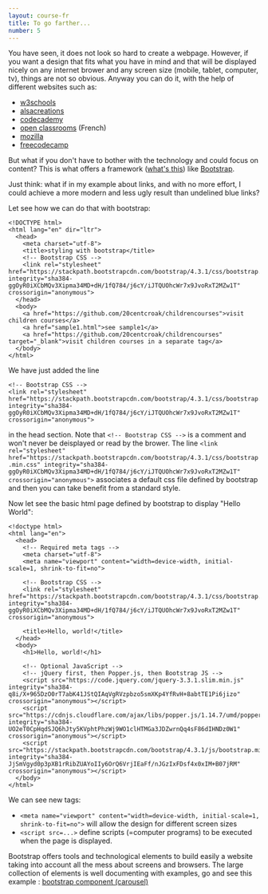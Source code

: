 ```yaml
---
layout: course-fr
title: To go farther...
number: 5
---
```


You have seen, it does not look so hard to create a webpage. However, if you want a design that fits what you have in mind and that will be displayed nicely on any internet brower and any screen size (mobile, tablet, computer, tv), things are not so obvious. Anyway you can do it, with the help of different websites such as:
- [w3schools](https://www.w3schools.com/)
- [alsacreations](https://www.alsacreations.com/)
- [codecademy](https://www.codecademy.com/learn/learn-html)
- [open classrooms](https://openclassrooms.com/fr/courses/1603881-apprenez-a-creer-votre-site-web-avec-html5-et-css3) (French)
- [mozilla](https://developer.mozilla.org/en-US/docs/Web/HTML)
- [freecodecamp](https://www.freecodecamp.org/news/learn-responsive-web-design-in-5-minutes/)

But what if you don't have to bother with the technology and could focus on content? This is what offers a framework ([what's this](https://en.wikipedia.org/wiki/Software_framework)) like [Bootstrap](https://getbootstrap.com/).

Just think: what if in my example about links, and with no more effort, I could achieve a more modern and less ugly result than undelined blue links?

Let see how we can do that with bootstrap:
```
<!DOCTYPE html>
<html lang="en" dir="ltr">
  <head>
    <meta charset="utf-8">
    <title>styling with bootstrap</title>
    <!-- Bootstrap CSS -->
    <link rel="stylesheet" href="https://stackpath.bootstrapcdn.com/bootstrap/4.3.1/css/bootstrap.min.css" integrity="sha384-ggOyR0iXCbMQv3Xipma34MD+dH/1fQ784/j6cY/iJTQUOhcWr7x9JvoRxT2MZw1T" crossorigin="anonymous">
  </head>
  <body>
    <a href="https://github.com/20centcroak/childrencourses">visit children courses</a>
    <a href="sample1.html">see sample1</a>
    <a href="https://github.com/20centcroak/childrencourses" target="_blank">visit children courses in a separate tag</a>
  </body>
</html>
```

We have just added the line
```
<!-- Bootstrap CSS -->
<link rel="stylesheet" href="https://stackpath.bootstrapcdn.com/bootstrap/4.3.1/css/bootstrap.min.css" integrity="sha384-ggOyR0iXCbMQv3Xipma34MD+dH/1fQ784/j6cY/iJTQUOhcWr7x9JvoRxT2MZw1T" crossorigin="anonymous">
```
in the head section. Note that `<!-- Bootstrap CSS -->` is a comment and won't never be deisplayed or read by the brower.
The line `<link rel="stylesheet" href="https://stackpath.bootstrapcdn.com/bootstrap/4.3.1/css/bootstrap.min.css" integrity="sha384-ggOyR0iXCbMQv3Xipma34MD+dH/1fQ784/j6cY/iJTQUOhcWr7x9JvoRxT2MZw1T" crossorigin="anonymous">` associates a default css file defined by bootstrap and then you can take benefit from a standard style.

Now let see the basic html page defined by bootstrap to display "Hello World":
```
<!doctype html>
<html lang="en">
  <head>
    <!-- Required meta tags -->
    <meta charset="utf-8">
    <meta name="viewport" content="width=device-width, initial-scale=1, shrink-to-fit=no">

    <!-- Bootstrap CSS -->
    <link rel="stylesheet" href="https://stackpath.bootstrapcdn.com/bootstrap/4.3.1/css/bootstrap.min.css" integrity="sha384-ggOyR0iXCbMQv3Xipma34MD+dH/1fQ784/j6cY/iJTQUOhcWr7x9JvoRxT2MZw1T" crossorigin="anonymous">

    <title>Hello, world!</title>
  </head>
  <body>
    <h1>Hello, world!</h1>

    <!-- Optional JavaScript -->
    <!-- jQuery first, then Popper.js, then Bootstrap JS -->
    <script src="https://code.jquery.com/jquery-3.3.1.slim.min.js" integrity="sha384-q8i/X+965DzO0rT7abK41JStQIAqVgRVzpbzo5smXKp4YfRvH+8abtTE1Pi6jizo" crossorigin="anonymous"></script>
    <script src="https://cdnjs.cloudflare.com/ajax/libs/popper.js/1.14.7/umd/popper.min.js" integrity="sha384-UO2eT0CpHqdSJQ6hJty5KVphtPhzWj9WO1clHTMGa3JDZwrnQq4sF86dIHNDz0W1" crossorigin="anonymous"></script>
    <script src="https://stackpath.bootstrapcdn.com/bootstrap/4.3.1/js/bootstrap.min.js" integrity="sha384-JjSmVgyd0p3pXB1rRibZUAYoIIy6OrQ6VrjIEaFf/nJGzIxFDsf4x0xIM+B07jRM" crossorigin="anonymous"></script>
  </body>
</html>
```

We can see new tags:
- `<meta name="viewport" content="width=device-width, initial-scale=1, shrink-to-fit=no">` will allow the design for different screen sizes
- `<script src=...>` define scripts (=computer programs) to be executed when the page is displayed.

Bootstrap offers tools and technological elements to build easily a website taking into account all the mess about screens and browsers. The large collection of elements is well documenting with examples, go and see this example :
[bootstrap component (carousel)](https://getbootstrap.com/docs/4.3/components/carousel/)
